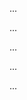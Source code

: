 <panel type="warning" header="{{glyphicon_flag}} Can use documentation tools :star::star:" expanded no-close>

<panel type="warning" header="{{glyphicon_flag}} Can explain JavaDoc :star::star:" expanded no-close>
  <include src="../../book/documentation/tools/javaDoc/what/full.md" boilerplate />
  <panel header=":dart: Evidence" expanded>

...

  </panel>
</panel>

<panel type="warning" header="{{glyphicon_flag}} Can write Javadoc comments :star::star:" expanded no-close>
  <include src="../../book/documentation/tools/javaDoc/how/full.md" boilerplate />
  <panel header=":dart: Evidence" expanded>

...

  </panel>
</panel>

<panel type="warning" header="{{glyphicon_flag}} Can explain Markdown :star::star:" expanded no-close>
  <include src="../../book/documentation/tools/markdown/what/full.md" boilerplate />
  <panel header=":dart: Evidence" expanded>

...

  </panel>
</panel>

<panel type="warning" header="{{glyphicon_flag}} Can write documents in Markdown format :star::star:" expanded no-close>
  <include src="../../book/documentation/tools/markdown/how/full.md" boilerplate />
  <panel header=":dart: Evidence" expanded>

...

  </panel>
</panel>

<panel type="info" header="{{glyphicon_flag}} Can use basic AsciiDoc :star::star::star:" expanded no-close>
  <include src="../../book/documentation/tools/asciiDoc/what/full.md" boilerplate />
  <panel header=":dart: Evidence" expanded>

...

  </panel>
</panel>

</panel>
